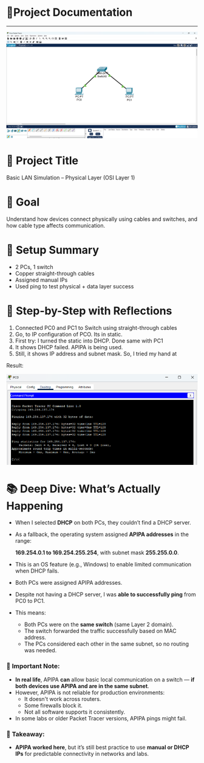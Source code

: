 # 📄Project Documentation

---

![Screenshot](image1.png)


# 🔹 **Project Title**

Basic LAN Simulation – Physical Layer (OSI Layer 1)

# 🎯 **Goal**

Understand how devices connect physically using cables and switches, and how cable type affects communication.

# 🧪 **Setup Summary**

- 2 PCs, 1 switch
- Copper straight-through cables
- Assigned manual IPs
- Used ping to test physical + data layer success

# 🔧 **Step-by-Step with Reflections**

1. Connected PC0 and PC1 to Switch using straight-through cables
2. Go, to IP configuration of PCO. Its in static. 
3. First try: I turned the static into DHCP. Done same with PC1
4. It shows DHCP failed. APIPA is being used. 
5. Still, it shows IP address and subnet mask. So, I tried my hand at  

Result:

![Screenshot](image2.png)

# 📚 **Deep Dive: What’s Actually Happening**

- When I selected **DHCP** on both PCs, they couldn’t find a DHCP server.
- As a fallback, the operating system assigned **APIPA addresses** in the range:
    
    **169.254.0.1 to 169.254.255.254**, with subnet mask **255.255.0.0**.
    
- This is an OS feature (e.g., Windows) to enable limited communication when DHCP fails.
- Both PCs were assigned APIPA addresses.
- Despite not having a DHCP server, I was **able to successfully ping** from PC0 to PC1.
- This means:
    - Both PCs were on the **same switch** (same Layer 2 domain).
    - The switch forwarded the traffic successfully based on MAC address.
    - The PCs considered each other in the same subnet, so no routing was needed.

### 🧠 **Important Note:**

- **In real life**, APIPA **can** allow basic local communication on a switch — **if both devices use APIPA and are in the same subnet**.
- However, APIPA is not reliable for production environments:
    - It doesn't work across routers.
    - Some firewalls block it.
    - Not all software supports it consistently.
- In some labs or older Packet Tracer versions, APIPA pings might fail.

### 📌 **Takeaway:**

- **APIPA worked here**, but it’s still best practice to use **manual or DHCP IPs** for predictable connectivity in networks and labs.

